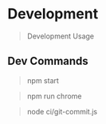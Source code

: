 # Development

> Development Usage 

## Dev Commands 

> npm start 

> npm run chrome

> node ci/git-commit.js